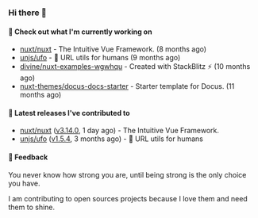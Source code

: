 ### Hi there 👋

#### 👷 Check out what I'm currently working on

- [nuxt/nuxt](https://github.com/nuxt/nuxt) - The Intuitive Vue Framework. (8 months ago)
- [unjs/ufo](https://github.com/unjs/ufo) - 🔗 URL utils for humans (9 months ago)
- [divine/nuxt-examples-wgwhqu](https://github.com/divine/nuxt-examples-wgwhqu) - Created with StackBlitz ⚡️ (10 months ago)
- [nuxt-themes/docus-docs-starter](https://github.com/nuxt-themes/docus-docs-starter) - Starter template for Docus. (11 months ago)

#### 🔭 Latest releases I've contributed to

- [nuxt/nuxt](https://github.com/nuxt/nuxt) ([v3.14.0](https://github.com/nuxt/nuxt/releases/tag/v3.14.0), 1 day ago) - The Intuitive Vue Framework.
- [unjs/ufo](https://github.com/unjs/ufo) ([v1.5.4](https://github.com/unjs/ufo/releases/tag/v1.5.4), 3 months ago) - 🔗 URL utils for humans

#### 💬 Feedback
You never know how strong you are, until being strong is the only choice you have.

I am contributing to open sources projects because I love them and need them to shine.
